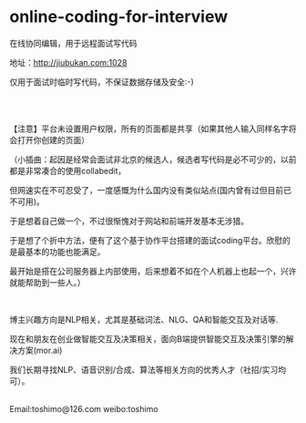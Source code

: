 # online-coding-for-interview
在线协同编辑，用于远程面试写代码

地址：<a href="http://jiubukan.com:1028/">http://jiubukan.com:1028</a>

仅用于面试时临时写代码，不保证数据存储及安全:-)

</br>
</br>

【注意】平台未设置用户权限，所有的页面都是共享（如果其他人输入同样名字将会打开你创建的页面）

（小插曲：起因是经常会面试非北京的候选人，候选者写代码是必不可少的，以前都是非常凑合的使用collabedit，

但网速实在不可忍受了，一度感慨为什么国内没有类似站点(国内曾有过但目前已不可用)。

于是想着自己做一个，不过很惭愧对于网站和前端开发基本无涉猎。

于是想了个折中方法，便有了这个基于协作平台搭建的面试coding平台。欣慰的是最基本的功能也能满足。

最开始是搭在公司服务器上内部使用，后来想着不如在个人机器上也起一个，兴许就能帮助到一些人。）

</br>

博主兴趣方向是NLP相关，尤其是基础词法、NLG、QA和智能交互及对话等.

现在和朋友在创业做智能交互及决策相关，面向B端提供智能交互及决策引擎的解决方案(mor.ai)

我们长期寻找NLP、语音识别/合成、算法等相关方向的优秀人才（社招/实习均可）。

</br>
Email:toshimo@126.com        weibo:toshimo
